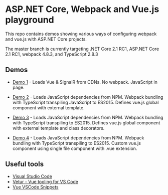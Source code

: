 # ASP.NET Core, Webpack and Vue.js playground

This repo contains demos showing various ways of configuring webpack and vue.js with ASP.NET Core projects.

The master branch is currently targeting .NET Core 2.1 RC1, ASP.NET Core 2.1 RC1, webpack 4.8.3, and TypeScript 2.8.3

## Demos

- [Demo 1](demo1) - Loads Vue & SignalR from CDNs. No webpack. JavaScript in page.

- [Demo 2](demo2) - Loads JavaScript dependencies from NPM. Webpack bundling with TypeScript transpiling JavaScript to ES2015. Defines vue.js global component with external template.

- [Demo 3](demo3) - Loads JavaScript dependencies from NPM. Webpack bundling with TypeScript transpiling to ES2015. Defines vue.js global component with external template and class decorators.

- [Demo 4](demo4) - Loads JavaScript dependencies from NPM. Webpack bundling with TypeScript transpiling to ES2015. Custom vue.js component using single file component with .vue extension.

## Useful tools

- [Visual Studio Code](https://code.visualstudio.com/?WT.mc_id=code-github-cephilli)
- [Vetur - Vue tooling for VS Code](https://marketplace.visualstudio.com/items?itemName=octref.vetur&WT.mc_id=code-github-cephilli)
- [Vue VSCode Snippets](https://marketplace.visualstudio.com/items?itemName=sdras.vue-vscode-snippets&WT.mc_id=code-github-cephilli)
